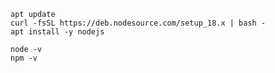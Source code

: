 



```
apt update
curl -fsSL https://deb.nodesource.com/setup_18.x | bash -
apt install -y nodejs
```


```
node -v
npm -v
```



```


```